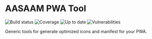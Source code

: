 # AASAAM PWA Tool

![Build status](https://img.shields.io/travis/com/AASAAM/pwa-tools.svg)
![Coverage](https://img.shields.io/coveralls/github/AASAAM/pwa-tools.svg)
![Up to date](https://img.shields.io/david/AASAAM/pwa-tools.svg)
![Vulnerabilities](https://img.shields.io/snyk/vulnerabilities/github/AASAAM/pwa-tools.svg)

Generic tools for generate optimized icons and manifest for your PWA.
